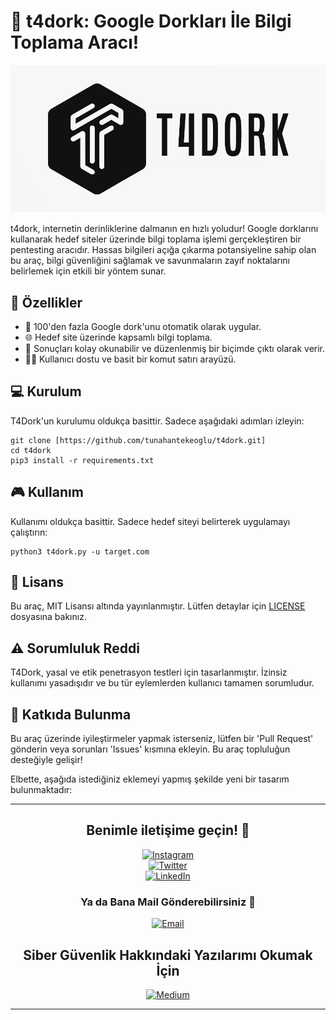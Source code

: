 # 🚀 t4dork: Google Dorkları İle Bilgi Toplama Aracı!

![Banner](banner.png)

t4dork, internetin derinliklerine dalmanın en hızlı yoludur! Google dorklarını kullanarak hedef siteler üzerinde bilgi toplama işlemi gerçekleştiren bir pentesting aracıdır. Hassas bilgileri açığa çıkarma potansiyeline sahip olan bu araç, bilgi güvenliğini sağlamak ve savunmaların zayıf noktalarını belirlemek için etkili bir yöntem sunar.

## 🌟 Özellikler

- 🎯 100'den fazla Google dork'unu otomatik olarak uygular.
- 🌐 Hedef site üzerinde kapsamlı bilgi toplama.
- 📝 Sonuçları kolay okunabilir ve düzenlenmiş bir biçimde çıktı olarak verir.
- 👨‍💻 Kullanıcı dostu ve basit bir komut satırı arayüzü.

## 💻 Kurulum

T4Dork'un kurulumu oldukça basittir. Sadece aşağıdaki adımları izleyin:

```
git clone [https://github.com/tunahantekeoglu/t4dork.git]
cd t4dork
pip3 install -r requirements.txt
```

## 🎮 Kullanım

Kullanımı oldukça basittir. Sadece hedef siteyi belirterek uygulamayı çalıştırın:

```
python3 t4dork.py -u target.com
```

## 📄 Lisans

Bu araç, MIT Lisansı altında yayınlanmıştır. Lütfen detaylar için [LICENSE](LICENSE) dosyasına bakınız.

## ⚠️ Sorumluluk Reddi

T4Dork, yasal ve etik penetrasyon testleri için tasarlanmıştır. İzinsiz kullanımı yasadışıdır ve bu tür eylemlerden kullanıcı tamamen sorumludur.

## 👥 Katkıda Bulunma

Bu araç üzerinde iyileştirmeler yapmak isterseniz, lütfen bir 'Pull Request' gönderin veya sorunları 'Issues' kısmına ekleyin. Bu araç topluluğun desteğiyle gelişir!

Elbette, aşağıda istediğiniz eklemeyi yapmış şekilde yeni bir tasarım bulunmaktadır:

---

<div align="center">

## Benimle iletişime geçin! 🚀

[![Instagram](https://img.shields.io/badge/-tunahantekeoglu-E4405F?style=for-the-badge&logo=Instagram&logoColor=white)](https://www.instagram.com/tunahantekeoglu)<br>
[![Twitter](https://img.shields.io/badge/-tunahantekeoglu-1DA1F2?style=for-the-badge&logo=Twitter&logoColor=white)](https://twitter.com/tunahantekeoglu)<br>
[![LinkedIn](https://img.shields.io/badge/-tunahantekeoglu-0A66C2?style=for-the-badge&logo=LinkedIn&logoColor=white)](https://www.linkedin.com/in/tunahantekeoglu/?originalSubdomain=tr)<br>

### Ya da Bana Mail Gönderebilirsiniz 📩

[![Email](https://img.shields.io/badge/tunahantekeoglu%40gmail.com-D14836?style=for-the-badge&logo=Gmail&logoColor=white)](mailto:tunahantekeoglu@gmail.com)

## Siber Güvenlik Hakkındaki Yazılarımı Okumak İçin

[![Medium](https://img.shields.io/badge/-tun4hunt-000000?style=for-the-badge&logo=Medium&logoColor=white)](https://medium.com/@tun4hunt)

</div>

---
